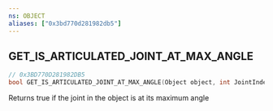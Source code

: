 ```yaml
---
ns: OBJECT
aliases: ["0x3bd770d281982db5"]
---
```

## GET_IS_ARTICULATED_JOINT_AT_MAX_ANGLE

```c
// 0x3BD770D281982DB5
bool GET_IS_ARTICULATED_JOINT_AT_MAX_ANGLE(Object object, int JointIndex);
```

Returns true if the joint in the object is at its maximum angle

